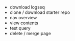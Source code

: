 - download logseq
- clone / download starter repo
- nav overview
- view contents
- test query
- delete / merge page